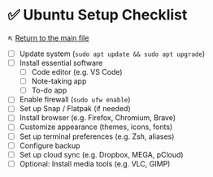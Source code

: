 # ✅ Ubuntu Setup Checklist

↖️ [Return to the main file](../README.md)

- [ ] Update system (`sudo apt update && sudo apt upgrade`)
- [ ] Install essential software
  - [ ] Code editor (e.g. VS Code)
  - [ ] Note-taking app
  - [ ] To-do app
- [ ] Enable firewall (`sudo ufw enable`)
- [ ] Set up Snap / Flatpak (if needed)
- [ ] Install browser (e.g. Firefox, Chromium, Brave)
- [ ] Customize appearance (themes, icons, fonts)
- [ ] Set up terminal preferences (e.g. Zsh, aliases)
- [ ] Configure backup
- [ ] Set up cloud sync (e.g. Dropbox, MEGA, pCloud)
- [ ] Optional: Install media tools (e.g. VLC, GIMP)
